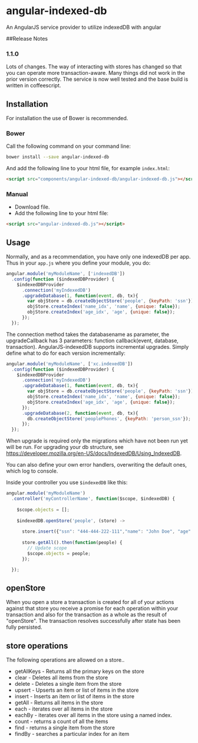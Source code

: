 angular-indexed-db
=================

An AngularJS service provider to utilize indexedDB with angular

##Release Notes

### 1.1.0
  Lots of changes.  The way of interacting with stores has changed so that you can operate
  more transaction-aware.  Many things did not work in the prior version correctly.
  The service is now well tested and the base build is written in coffeescript.

## Installation

For installation the use of Bower is recommended.

### Bower
Call the following command on your command line:

```sh
bower install --save angular-indexed-db
```

And add the following line to your html file, for example `index.html`:

```html
<script src="components/angular-indexed-db/angular-indexed-db.js"></script>
```


### Manual

- Download file.
- Add the following line to your html file:

```html
<script src="angular-indexed-db.js"></script>
```

## Usage

Normally, and as a recommendation, you have only one indexedDB per app.
Thus in your `app.js` where you define your module, you do:

```javascript
angular.module('myModuleName', ['indexedDB'])
  .config(function ($indexedDBProvider) {
    $indexedDBProvider
      .connection('myIndexedDB')
      .upgradeDatabase(1, function(event, db, tx){
        var objStore = db.createObjectStore('people', {keyPath: 'ssn'});
        objStore.createIndex('name_idx', 'name', {unique: false});
        objStore.createIndex('age_idx', 'age', {unique: false});
      });
  });
```
The connection method takes the databasename as parameter,
the upgradeCallback has 3 parameters:
function callback(event, database, transaction). AngularJS-indexedDB supports incremental
upgrades.  Simply define what to do for each version incrementally:
```javascript
angular.module('myModuleName', ['xc.indexedDB'])
  .config(function ($indexedDBProvider) {
    $indexedDBProvider
      .connection('myIndexedDB')
      .upgradeDatabase(1, function(event, db, tx){
        var objStore = db.createObjectStore('people', {keyPath: 'ssn'});
        objStore.createIndex('name_idx', 'name', {unique: false});
        objStore.createIndex('age_idx', 'age', {unique: false});
      });
      .upgradeDatabase(2, function(event, db, tx){
        db.createObjectStore('peoplePhones', {keyPath: 'person_ssn'});
      });
  });
```
When upgrade is required only the migrations which have not been run yet will be run.
For upgrading your db structure, see 
https://developer.mozilla.org/en-US/docs/IndexedDB/Using_IndexedDB.

You can also define your own error handlers, overwriting the default ones, which log to console.


Inside your controller you use `$indexedDB` like this:

```javascript
angular.module('myModuleName')
  .controller('myControllerName', function($scope, $indexedDB) {
    
    $scope.objects = [];
        
    $indexedDB.openStore('people', (store) ->
    
      store.insert({"ssn": "444-444-222-111","name": "John Doe", "age": 57}).then(function(e){...});
    
      store.getAll().then(function(people) {  
        // Update scope
        $scope.objects = people;
      });

  });
```

## openStore

When you open a store a transaction is created for all of your actions against that store
you receive a promise for each operation within your transaction and also for the transaction
as a whole as the result of "openStore".  The transaction resolves successfully after state
has been fully persisted.

## store operations

The following operations are allowed on a store..

* getAllKeys - Returns all the primary keys on the store
* clear - Deletes all items from the store
* delete - Deletes a single item from the store
* upsert - Upserts an item or list of items in the store
* insert - Inserts an item or list of items in the store
* getAll - Returns all items in the store
* each - iterates over all items in the store
* eachBy - iterates over all items in the store using a named index.
* count - returns a count of all the items
* find - returns a single item from the store
* findBy - searches a particular index for an item

